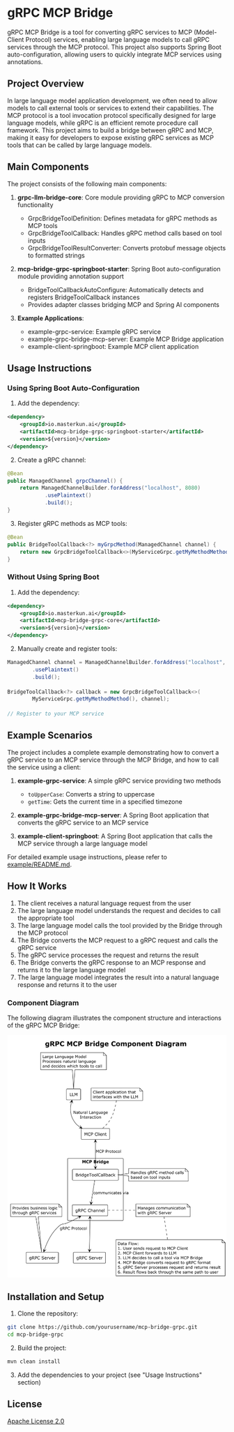 # gRPC MCP Bridge

gRPC MCP Bridge is a tool for converting gRPC services to MCP (Model-Client Protocol) services, enabling large language models to call gRPC services through the MCP protocol. This project also supports Spring Boot auto-configuration, allowing users to quickly integrate MCP services using annotations.

## Project Overview

In large language model application development, we often need to allow models to call external tools or services to extend their capabilities. The MCP protocol is a tool invocation protocol specifically designed for large language models, while gRPC is an efficient remote procedure call framework. This project aims to build a bridge between gRPC and MCP, making it easy for developers to expose existing gRPC services as MCP tools that can be called by large language models.

## Main Components

The project consists of the following main components:

1. **grpc-llm-bridge-core**: Core module providing gRPC to MCP conversion functionality
   - GrpcBridgeToolDefinition: Defines metadata for gRPC methods as MCP tools
   - GrpcBridgeToolCallback: Handles gRPC method calls based on tool inputs
   - GrpcBridgeToolResultConverter: Converts protobuf message objects to formatted strings

2. **mcp-bridge-grpc-springboot-starter**: Spring Boot auto-configuration module providing annotation support
   - BridgeToolCallbackAutoConfigure: Automatically detects and registers BridgeToolCallback instances
   - Provides adapter classes bridging MCP and Spring AI components

3. **Example Applications**:
   - example-grpc-service: Example gRPC service
   - example-grpc-bridge-mcp-server: Example MCP Bridge application
   - example-client-springboot: Example MCP client application

## Usage Instructions

### Using Spring Boot Auto-Configuration

1. Add the dependency:

```xml
<dependency>
    <groupId>io.masterkun.ai</groupId>
    <artifactId>mcp-bridge-grpc-springboot-starter</artifactId>
    <version>${version}</version>
</dependency>
```

2. Create a gRPC channel:

```java
@Bean
public ManagedChannel grpcChannel() {
    return ManagedChannelBuilder.forAddress("localhost", 8080)
            .usePlaintext()
            .build();
}
```

3. Register gRPC methods as MCP tools:

```java
@Bean
public BridgeToolCallback<?> myGrpcMethod(ManagedChannel channel) {
    return new GrpcBridgeToolCallback<>(MyServiceGrpc.getMyMethodMethod(), channel);
}
```

### Without Using Spring Boot

1. Add the dependency:

```xml
<dependency>
    <groupId>io.masterkun.ai</groupId>
    <artifactId>mcp-bridge-grpc-core</artifactId>
    <version>${version}</version>
</dependency>
```

2. Manually create and register tools:

```java
ManagedChannel channel = ManagedChannelBuilder.forAddress("localhost", 8080)
        .usePlaintext()
        .build();

BridgeToolCallback<?> callback = new GrpcBridgeToolCallback<>(
        MyServiceGrpc.getMyMethodMethod(), channel);

// Register to your MCP service
```

## Example Scenarios

The project includes a complete example demonstrating how to convert a gRPC service to an MCP service through the MCP Bridge, and how to call the service using a client:

1. **example-grpc-service**: A simple gRPC service providing two methods
   - `toUpperCase`: Converts a string to uppercase
   - `getTime`: Gets the current time in a specified timezone

2. **example-grpc-bridge-mcp-server**: A Spring Boot application that converts the gRPC service to an MCP service

3. **example-client-springboot**: A Spring Boot application that calls the MCP service through a large language model

For detailed example usage instructions, please refer to [example/README.md](example/README.md).

## How It Works

1. The client receives a natural language request from the user
2. The large language model understands the request and decides to call the appropriate tool
3. The large language model calls the tool provided by the Bridge through the MCP protocol
4. The Bridge converts the MCP request to a gRPC request and calls the gRPC service
5. The gRPC service processes the request and returns the result
6. The Bridge converts the gRPC response to an MCP response and returns it to the large language model
7. The large language model integrates the result into a natural language response and returns it to the user

### Component Diagram

The following diagram illustrates the component structure and interactions of the gRPC MCP Bridge:

![Component Diagram](uml/component-diagram.puml.png)

## Installation and Setup

1. Clone the repository:

```bash
git clone https://github.com/yourusername/mcp-bridge-grpc.git
cd mcp-bridge-grpc
```

2. Build the project:

```bash
mvn clean install
```

3. Add the dependencies to your project (see "Usage Instructions" section)

## License

[Apache License 2.0](LICENSE)
